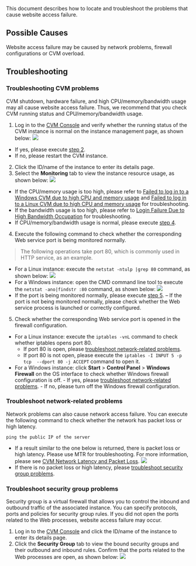 This document describes how to locate and troubleshoot the problems that cause website access failure.

## Possible Causes

Website access failure may be caused by network problems, firewall configurations or CVM overload.

## Troubleshooting
<span id="TroubleshootServer"></span>
### Troubleshooting CVM problems
CVM shutdown, hardware failure, and high CPU/memory/bandwidth usage may all cause website access failure. Thus, we recommend that you check CVM running status and CPU/memory/bandwidth usage.

1. Log in to the [CVM Console](https://console.cloud.tencent.com/cvm/index) and verify whether the running status of the CVM instance is normal on the instance management page, as shown below:
![](https://main.qcloudimg.com/raw/c8347dcc04834aa44ade7324b7012d73.png)
 - If yes, please execute [step 2](#Server_step02).
 - If no, please restart the CVM instance.
2. <span id="Server_step02">Click the ID/name of the instance to enter its details page.</span>
3. Select the **Monitoring** tab to view the instance resource usage, as shown below:
![](https://main.qcloudimg.com/raw/b8396a4507dd6a9808f9907b90e881fa.png)
 - If the CPU/memory usage is too high, please refer to [Failed to log in to a Windows CVM due to high CPU and memory usage](https://intl.cloud.tencent.com/document/product/213/32405) and [Failed to log in to a Linux CVM due to high CPU and memory usage](https://intl.cloud.tencent.com/document/product/213/32387) for troubleshooting.
 - If the bandwidth usage is too high, please refer to [Login Failure Due to High Bandwidth Occupation](https://intl.cloud.tencent.com/document/product/213/32542) for troubleshooting.
 - If CPU/memory/bandwidth usage is normal, please execute [step 4](#Server_step04).
4. <span id="Server_step04">Execute the following command to check whether the corresponding Web service port is being monitored normally. </span>
> The following operations take port 80, which is commonly used in HTTP service, as an example.
>
 - For a Linux instance: execute the `netstat -ntulp |grep 80` command, as shown below:
 ![](https://mc.qcloudimg.com/static/img/ab5fa663197c3fa0738b2ceb3f559fd3/image.png)
 - For a Windows instance: open the CMD command line tool to execute the `netstat -ano|findstr :80` command, as shown below:
 ![](https://mc.qcloudimg.com/static/img/c9c32a2e9f12235ad3d2a5aca313f298/image.png)
 - If the port is being monitored normally, please execute [step 5](#Server_step05).
 – If the port is not being monitored normally, please check whether the Web service process is launched or correctly configured.
5. <span id="Server_step05">Check whether the corresponding Web service port is opened in the firewall configuration.</span>
 - For a Linux instance: execute the `iptables -vnL` command to check whether iptables opens port 80.
    - If port 80 is open, please [troubleshoot network-related problems](#TroubleshootNetwork).
    - If port 80 is not open, please execute the `iptables -I INPUT 5 -p tcp  --dport 80 -j ACCEPT` command to open it.
 - For a Windows instance: click **Start** > **Control Panel** > **Windows Firewall** on the OS interface to check whether Windows firewall configuration is off.
		- If yes, please [troubleshoot network-related problems](#TroubleshootNetwork).
		- If no, please turn off the Windows firewall configuration.

<span id="TroubleshootNetwork"></span>
### Troubleshoot network-related problems
Network problems can also cause network access failure. You can execute the following command to check whether the network has packet loss or high latency.
```
ping the public IP of the server
```
- If a result similar to the one below is returned, there is packet loss or high latency. Please use MTR for troubleshooting. For more information, please see [CVM Network Latency and Packet Loss](https://intl.cloud.tencent.com/document/product/213/14638).
![](https://mc.qcloudimg.com/static/img/30d9946522f43cfc1c6731b9035ae9e9/image.png)
- If there is no packet loss or high latency, please [troubleshoot security group problems](#TroubleshootSecurityGroup).

<span id="TroubleshootSecurityGroup"></span>
### Troubleshoot security group problems
Security group is a virtual firewall that allows you to control the inbound and outbound traffic of the associated instance. You can specify protocols, ports and policies for security group rules. If you did not open the ports related to the Web processes, website access failure may occur.
1. Log in to the [CVM Console](https://console.cloud.tencent.com/cvm/index) and click the ID/name of the instance to enter its details page.
2. Click the **Security Group** tab to view the bound security groups and their outbound and inbound rules. Confirm that the ports related to the Web processes are open, as shown below:
![](https://main.qcloudimg.com/raw/b5782326fcdd77a74ca1435b202ca97b.png)


